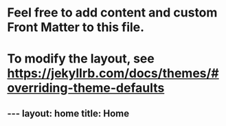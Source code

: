 # Feel free to add content and custom Front Matter to this file.
# To modify the layout, see https://jekyllrb.com/docs/themes/#overriding-theme-defaults


​---
layout: home
title: Home
---